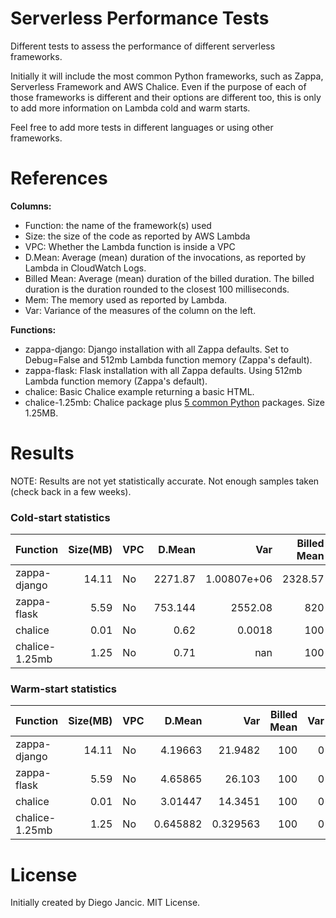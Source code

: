 # Serverless Performance Tests

Different tests to assess the performance of different serverless frameworks.

Initially it will include the most common Python frameworks, such as Zappa, Serverless Framework and AWS Chalice. Even if the purpose of each of those frameworks is different and their options are different too, this is only to add more information on Lambda cold and warm starts.

Feel free to add more tests in different languages or using other frameworks.


# References

__Columns:__

- Function: the name of the framework(s) used
- Size: the size of the code as reported by AWS Lambda
- VPC: Whether the Lambda function is inside a VPC
- D.Mean: Average (mean) duration of the invocations, as reported by Lambda in CloudWatch Logs.
- Billed Mean: Average (mean) duration of the billed duration. The billed duration is the duration rounded to the closest 100 milliseconds.
- Mem: The memory used as reported by Lambda.
- Var: Variance of the measures of the column on the left.

__Functions:__

- zappa-django: Django installation with all Zappa defaults. Set to Debug=False and 512mb Lambda function memory (Zappa's default).
- zappa-flask: Flask installation with all Zappa defaults. Using 512mb Lambda function memory (Zappa's default).
- chalice: Basic Chalice example returning a basic HTML.
- chalice-1.25mb: Chalice package plus [5 common Python](functions/chalice-extras/website/requirements.txt) packages. Size 1.25MB.


# Results

NOTE: Results are not yet statistically accurate. Not enough samples taken (check back in a few weeks).

### Cold-start statistics


| Function         |   Size(MB) | VPC   |   D.Mean |         Var |   Billed Mean |    Var |   Mem Mean |     Var |   Samples |
|:-----------------|-----------:|:------|---------:|------------:|--------------:|-------:|-----------:|--------:|----------:|
| zappa-django |      14.11 | No    |  2271.87 | 1.00807e+06 |       2328.57 | 972381 |    59.4286 | 7.28571 |         7 |
| zappa-flask |       5.59 | No    |  753.144 | 2552.08 |           820 |  2000 |         47 |     5 |         5 |
| chalice |       0.01 | No    |     0.62 | 0.0018 |           100 |     0 |         22 |     0 |         2 |
| chalice-1.25mb |       1.25 | No    |     0.71 |   nan |           100 |   nan |         22 |   nan |         1 |




### Warm-start statistics

| Function         |   Size(MB) | VPC   |   D.Mean |     Var |   Billed Mean |   Var |   Mem Mean |     Var |   Samples |
|:-----------------|-----------:|:------|---------:|--------:|--------------:|------:|-----------:|--------:|----------:|
| zappa-django |      14.11 | No    |  4.19663 | 21.9482 |           100 |     0 |    59.7238 | 6.76771 |       181 |
| zappa-flask |       5.59 | No    |  4.65865 | 26.103 |           100 |     0 |    47.6474 | 1.64909 |       156 |
| chalice |       0.01 | No    |  3.01447 | 14.3451 |           100 |     0 |         22 |     0 |        47 |
| chalice-1.25mb |       1.25 | No    | 0.645882 | 0.329563 |           100 |     0 |         22 |     0 |        17 |


# License

Initially created by Diego Jancic. MIT License.
